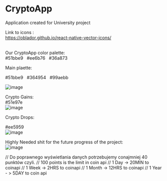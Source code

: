# CryptoApp
Application created for University project


Link to icons : <br/>
https://oblador.github.io/react-native-vector-icons/ <br/> <br/>

Our CryptoApp color palette: <br/>
#51bbe9 &nbsp; #ee6b76 &nbsp; #36a873 <br/>

Main plaette: <br/>

#51bbe9 &nbsp; #364954 &nbsp; #99aebb <br/>




![image](https://user-images.githubusercontent.com/73942404/158159812-05862ae5-995f-468f-8444-1c53429861bc.png)

Crypto Gains: <br/>
 #51e97e <br/>
![image](https://user-images.githubusercontent.com/73942404/158159549-119ff916-6f9b-4439-a3a8-ec3a87cf72bc.png)

Crypto Drops: <br/>

#ee5959 </br>
![image](https://user-images.githubusercontent.com/73942404/158159653-f4e30062-62e4-4c07-9f50-6ff1a278964c.png)

Highly Needed shit for the future progress of the project: </br>
![image](https://user-images.githubusercontent.com/73942404/158675749-b77c00ab-2e6f-4854-8e0c-87549f104012.png)

// Do poprawnego wyświetlania danych potrzebujemy conajmniej 40 punktów czyli.
// 100 points is the limit in coin api
// 1 Day -> 20MIN to coinapi
// 1 Week -> 2HRS to coinapi
// 1 Month -> 12HRS to coinapi
// 1 Year - > 5DAY to coin api



